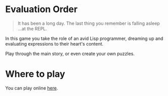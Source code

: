 # Evaluation Order

> It has been a long day.
> The last thing you remember is falling asleep
> ...at the REPL.

In this game you take the role of an avid Lisp programmer,
dreaming up and evaluating expressions to their heart's content.

Play through the main story, or even create your own puzzles.

# Where to play

You can play online [here](https://eutro.github.io/evaluation-order/).
